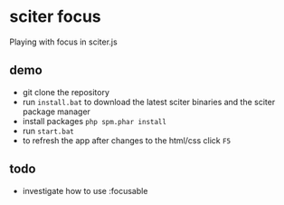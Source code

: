 # sciter focus

Playing with focus in sciter.js

## demo

- git clone the repository
- run `install.bat` to download the latest sciter binaries and the sciter package manager
- install packages `php spm.phar install`
- run `start.bat`
- to refresh the app after changes to the html/css click `F5`

## todo

- investigate how to use :focusable
